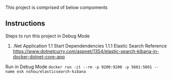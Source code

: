 This project is comprised of below compoments
## Instructions


Steps to run this project in Debug Mode
1. .Net Application
1.1 Start Dependendencies
1.1.1 Elastic Search
Reference
https://www.dotnetcurry.com/aspnet/1354/elastic-search-kibana-in-docker-dotnet-core-app


Run in Debug Mode
`docker run -it --rm -p 9200:9200 -p 5601:5601 --name esk nshou/elasticsearch-kibana`
